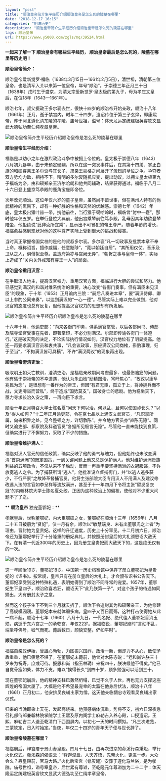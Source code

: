 ```yaml
---
layout: "post"
title: "顺治皇帝简介生平经历介绍顺治皇帝是怎么死的陵墓在哪里"
date: "2018-12-17 16:15"
categories: "明清历史"
description: "顺治皇帝简介生平经历介绍顺治皇帝是怎么死的陵墓在哪里"
tags: 顺治皇帝
url: https://www.y5000.com/zgls/mq/39524.html
---
```






**一起来了解一下 **顺治皇帝有哪些生平经历， **顺治皇帝最后是怎么死的，陵墓在哪里等历史吧！******

 **顺治皇帝简介：**

顺治皇帝爱新觉罗·福临（1638年3月15日—1661年2月5日），清世祖，清朝第三位皇帝，也是清军入关以来第一位皇帝，年号“顺治”。于崇德三年正月三十日（1638年）戌时生于盛京，为清太宗爱新觉罗·皇太极的第九子，母为孝庄文皇后，在位18年（1643—1661年）。

顺治七年，叔父摄政王多尔衮去世，很快十四岁的顺治帝开始亲政，顺治十八年（1661年）正月，逝于禁宫内，时年二十四岁，遗诏传位于第三子玄烨，即康熙帝，葬于河北遵化清东陵的孝陵，庙号世祖，谥号：体天龙运定统建极英睿钦文显武大德弘功至仁纯孝章皇帝。

![顺治皇帝简介生平经历介绍顺治皇帝是怎么死的陵墓在哪里](https://img.y5000.com/uploads/allimg/190102/b3ba5d140f004186a684abb94b9d845b.jpg)

 **顺治皇帝生平经历介绍：**

福临是以幼小之年在激烈政治斗争中被拥上帝位的。皇太极于崇德八年（1643）八月初九暴卒，由于未预定储嗣，所以在这一突发事件后，在其第十四弟、掌正白旗的和硕睿亲王多尔衮与其长子、肃亲王豪格之间展开了激烈的皇位之争。争夺者双方势均力敌，相持不下。精明的多尔衮随机应变，提出动议，以拥立皇太极第九子福临为帝，由和硕郑亲王济尔哈朗和他共同辅政，结果获得通过。福临于八月二十六日登上盛京笃恭殿的鹿角宝座即帝位。

次年改元顺治。这位年仅六岁的童子皇帝，虽然尚不谙世事，但在满州人特有的尚武精神的熏陶下，却有一种好胜的性格和天然的优越感。崇德七年（1642）年底，皇太极出猎叶赫一带，携他前往，当行猎于噶哈岭时，福临曾“射中一麅”，那时他年仅五岁。在举行登位大典前，他出宫乘辇前往笃恭殿，乳母因其年幼欲登辇陪坐，他拒绝说“此非汝所宜乘”，显示出不可冒犯的帝王尊严。随着年龄的增长，福临愈益感到现状对他的这种尊严实际上受到很大的挑战和侵害。

当时真正掌握帝国实权的是他的叔叔多尔衮。多尔衮“凡一切政事及批票本章不奉上命，概称诏旨，擅作威福，任意黜陟”，“竟以朝廷自居”。“其所用仪仗、音乐及卫从之人，俱僭拟至尊。盖造府第亦与宫阙无异”，“朝贺之事与皇帝一体”，实际上造成了“关内关外咸知有睿王一人”的局面。

 **顺治皇帝重用汉官：**

在争取汉人地主，提高汉官权力、重用汉官方面，福临进行大胆的尝试和努力。他已感觉到满汉的和谐对维系统治的重要，决心改变“各衙门奏事，但有满臣未见汉臣”的现象，于十年（1653）正月谕内三院：“嗣后凡奏进本章”，要“满汉侍郎、卿以上参酌公同来奏”，以达到满汉的“一心一德”。尽管实际上难以完全做到，他对汉官的态度也总有反复，但他提高汉官权力的思想却有所发展。

![顺治皇帝简介生平经历介绍顺治皇帝是怎么死的陵墓在哪里](https://img.y5000.com/uploads/allimg/190102/45e42be8a030ccde5f5db8e28fdc2aa0.jpg)

十六年十月，他谕吏部：“向来各衙门印务，俱系满官掌管，以后各部尚书、侍郎及院寺堂官受事在先者，即著掌印，不必分别满汉。尔部即传谕各衙门一体遵行。”这是破天荒的决定，不论实际执行情况如何，汉官权力地位有了明显提高。他还一再要求满汉官员和衷共事，“凡会议政事，原应满汉公同商榷，斟酌事理，归于至当”，“不拘满汉皆可具稿”，不许“满汉两议”的现象再出现。

 **顺治皇帝澄清吏治：**

吸取明王朝灭亡教训，澄清吏治，是福临亲政期间考虑最多、也最伤脑筋的问题。他有惩于崇祯帝的不幸遭遇，他认为朱由检“励精图治，宵旰焦心”，“孜孜以康阜兆民为念”，是很想有一番作为的帝王，但因“有君无臣，孤立于上，将帅拥兵而不战，文吏噂沓而营私”，终于造成“国势莫支”，国破身亡的悲剧。他为稳坐天下，亟力寻求长治久安之策，一再向臣下求言。

顺治十年正月特召大学士陈名夏“问天下何以治，何以乱，且何以使国祚长久？”以及“得人如何？”十二年正月谕吏部，令在京七品以上满汉文武官员，“凡职掌所属，向来积弊之处，见今整顿之方，详切敷陈”。并令地方官员亦“直陈无隐”。同时又谕吏部、都察院及科道官员“各据所见极言无隐”。尽管他一直未能找到良策，但确实进行了不懈努力，采取了不少的措施。

 **顺治皇帝维护满人：**

福临对汉人官元的信任政策，确实反映了他的勇气与魄力，但他始终也未改变满清“首崇满洲”的既定国策，一到关键问题上他又总是保护满人。他对维护满洲贵族利益的五项政令，不仅从来不予触动，反而一再重申要坚持满洲的衣冠服饰，不许放宽逃人之令。为了捕获所谓“逃人”，他批准设立督捕衙门，并“以逃人逃多获少，不行严察”之故降革督捕官员。他将主张部院大臣专用汉人不用满人及建议修改逃人法的言官如李呈祥等流放满洲，甚至于十一年四月下令将主张“留发复衣冠”的内翰林院大学士陈名夏处绞。正因为这种政治上的偏袒，使他对不少重大问题不了了之。

 ** **顺治皇帝** 独宠董鄂妃：**

孝献皇后，世称董鄂妃，内大臣鄂硕之女，董鄂妃在顺治十三年（1656年）八月二十五日被册为“贤妃”，仅一月有余，顺治以“敏慧端良、未有出董鄂氏之上者”为理由，晋封她为皇贵妃。这样的升迁速度，历史上十分罕见。十二月初六日，顺治帝还为董鄂妃举行了十分隆重的册妃典礼，并按照册封皇后的大礼颁恩诏大赦天下。在有清一代近300年的历史上，因为册立皇贵妃而大赦天下的，这是绝无仅有的一次。

![顺治皇帝简介生平经历介绍顺治皇帝是怎么死的陵墓在哪里](https://img.y5000.com/uploads/allimg/190102/c36629c26d1fbc3769b9f40bec098302.jpg)

这一年顺治19岁，董鄂妃18岁。中国第一历史档案馆中保存了册立董鄂妃为皇贵妃的《诏书》。按常规，皇帝只有在册立皇后的大礼上，才会颁布诏书公告天下。董鄂妃享受到这种特殊礼遇，表明她得到了顺治不同寻常的宠爱。1657年，董鄂妃生下皇四子，顺治欣喜若狂，颁诏天下“此乃朕第一子”，对这个孩子的待遇如同嫡出，大有册封太子之意。

然而这个孩子生下不到三个月就夭折了，顺治下令追封其为和硕荣亲王，为他修建了高规模园寝。董鄂妃本来就体弱多病，皇四子又百日而殇，这种打击使得她从此一病不起，顺治十七年（1660）八月十九日，一代名妃、绝代佳人董鄂妃香消玉殒，病逝于东六宫之一的承乾宫，年仅22岁。据福临说，董鄂妃崩时“言动不乱，端坐呼佛号，嘘气而死。薨后数日，颜貌安整，俨如平时”。

 **顺治皇帝是怎么死的？**

福临自亲政伊始，曾雄心勃勃，力图振兴国祚，政治一新，但却力不从心，致使矛盾重重，他已疲惫不堪了。在董鄂妃未薨前，他曾对木陈忞说：“老和尚许朕三十岁来为祝寿，庶或可待。报恩和尚（指玉林琇）来祝四十，朕决候他不得矣。”他已自觉骨瘦如柴，体力不支，难以“挨得长久”到四十岁，顶多勉强可以活到三十。

现在董鄂妃崩后，他的精神支柱已轰然坍塌，已觉不久于人世，再也无力支撑这座辉煌的帝国大厦了。大概是他不希望最宠幸的太监在他身后伏法，顺治十八年（1661）正月初二，他安排吴良辅出家为僧。这天他亲临悯忠寺观看吴良辅出家仪式。

归来的当晚即染上天花，发起高烧来。他预感病体沉重，势将不支，初六日深夜急召礼部侍郎兼翰林院掌院学士王熙及原内阁学士麻勒吉入养心殿，口授遗诏。王熙、麻勒吉二人退至乾清门下西围屏内，以初七一天的时间撰拟。“凡三次进览，三蒙钦定，日入时始定。”当夜，年仅二十四岁的青年天子便与世长辞了。

 **顺治皇帝陵墓在哪里？**

福临崩后，梓宫厝于景山寿皇殿。四月十七日，由再次进京的茆溪行森秉炬，举行火化仪式。茆溪森的偈语云：“释迦涅盘，人天齐悟，先帝火化，更进一步。大众会么？寿皇殿前，官马大路。”火化后宝宫（骨灰罐）安葬于遵化马兰峪，是为孝陵。庙号世祖，谥号章皇帝，后世累有尊谥，至乾隆元年尊谥加为二十二字：体天隆运定统建极英睿钦文显武大德弘功至仁纯孝章皇帝。
